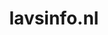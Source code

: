 ---
layout: post
title:  "lavsinfo.nl"
internal_url:  "/data/lavsinfo.nl.html"
categories: dutchgov
---